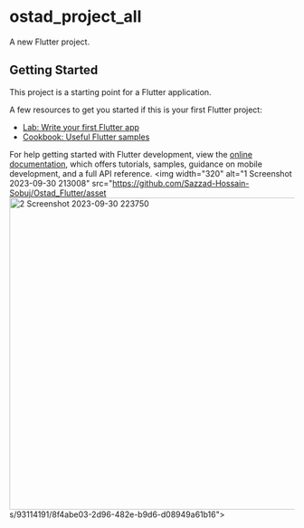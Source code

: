# ostad_project_all

A new Flutter project.

## Getting Started

This project is a starting point for a Flutter application.

A few resources to get you started if this is your first Flutter project:

- [Lab: Write your first Flutter app](https://docs.flutter.dev/get-started/codelab)
- [Cookbook: Useful Flutter samples](https://docs.flutter.dev/cookbook)

For help getting started with Flutter development, view the
[online documentation](https://docs.flutter.dev/), which offers tutorials,
samples, guidance on mobile development, and a full API reference.
<img width="320" alt="1 Screenshot 2023-09-30 213008" src="https://github.com/Sazzad-Hossain-Sobuj/Ostad_Flutter/asset<img width="551" alt="2 Screenshot 2023-09-30 223750" src="https://github.com/Sazzad-Hossain-Sobuj/Ostad_Flutter/assets/93114191/9427e403-212f-41eb-924c-0768631a7e83">
s/93114191/8f4abe03-2d96-482e-b9d6-d08949a61b16">
